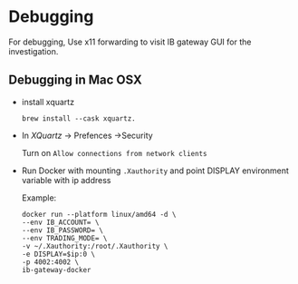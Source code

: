 # Debugging

For debugging, Use x11 forwarding to visit IB gateway GUI for the investigation.

## Debugging in Mac OSX

- install xquartz

    ```
    brew install --cask xquartz.
    ```

- In *XQuartz* -> Prefences ->Security

    Turn on `Allow connections from network clients`

- Run Docker with mounting `.Xauthority` and point DISPLAY environment variable with ip address

    Example: 

    ```
    docker run --platform linux/amd64 -d \
    --env IB_ACCOUNT= \
    --env IB_PASSWORD= \
    --env TRADING_MODE= \
    -v ~/.Xauthority:/root/.Xauthority \
    -e DISPLAY=$ip:0 \
    -p 4002:4002 \
    ib-gateway-docker
    ```
